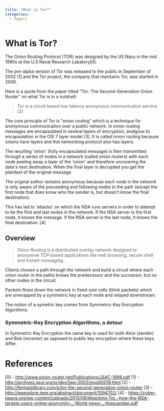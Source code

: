 ```yaml
---
title: "What is Tor?"
categories:
  - Papers
---
```


# What is Tor?

The Onion Routing Protocol (TOR) was designed by the US Navy in the mid 1990s at the U.S Naval Research Labatory[0].

The pre-alpha version of Tor was released to the public in September of 2002 [1] and the Tor project, the company that maintains Tor, was started in 2006.

Here is a quote from the paper titled "Tor: The Second-Generation Onion Router" on what Tor is in a nutshell:

> Tor is a circuit based low-latency anonymous communication service [2]

The core principle of Tor is "onion routing" which is a technique for anonymous communication over a public network. In onion routing messages are encapsulated in several layers of encryption, analgous to encapsulation in the OSI 7 layer model [3]. It is called onion routing because onions have layers and this networking protocol also has layers.

The resulting 'onion' (fully encapsulated message) is then transmitted through a series of nodes in a network (called onion routers) with each node peeling away a layer of the 'onion' and therefore uncovering the data's next destination. When the final layer is decrypted you get the plaintext of the original message.

The original author remains anonymous because each node in the network is only aware of the preceeding and following nodes in the path (except the first node that does know who the sender is, but doesn't know the final destination).

This has led to 'attacks' on which the NSA runs servers in order to attempt to be the first and last nodes in the network. If the NSA server is the first node, it knows the message. If the NSA server is the last node, it knows the final destination. [4]

## Overview

> Onion Routing is a distributied overlay network designed to anonymise TCP-based applications like web browsing, secure shell and instant messaging.

Clients *choose* a path through the network and build a _circuit_ where each onion router in the paths knows the predecessor and the successor, but no other nodes in the circuit. 

Packets flows down the network in fixed-size cells (think packets) which are unwrapped by a symmetric key at each node and relayed downstream.

The notion of a symetric key comes from Symmetric-Key Encryption Algorithms.

### Symmetric-Key Encryption Algorithms, a detour
In Symmetric Key Encryption the same key is used for both Alice (sender) and Bob (receiver) as opposed to public key encryption where these keys differ.

# References

[0] - http://www.onion-router.net/Publications/JSAC-1998.pdf
[1] - http://archives.seul.org/or/dev/Sep-2002/msg00019.html
[2] - http://fermatslibrary.com/s/tor-the-second-generation-onion-router
[3] - http://ieeexplore.ieee.org/abstract/document/1094702/
[4] - https://cyber-peace.org/wp-content/uploads/2013/06/Attacking-Tor_-how-the-NSA-targets-users-online-anonymity-_-World-news-_-theguardian.pdf